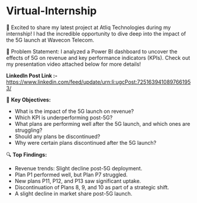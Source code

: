 # Virtual-Internship

🚀 Excited to share my latest project at Atliq Technologies during my internship! I had the incredible opportunity to dive deep into the impact of the 5G launch at Wavecon Telecom.

🎯 Problem Statement: I analyzed a Power BI dashboard to uncover the effects of 5G on revenue and key performance indicators (KPIs). Check out my presentation video attached below for more details!

**LinkedIn Post Link :-**  https://www.linkedin.com/feed/update/urn:li:ugcPost:7251639410897661953/


🌟 **Key Objectives:**

- What is the impact of the 5G launch on revenue?
- Which KPI is underperforming post-5G?
- What plans are performing well after the 5G launch, and which ones are struggling?
- Should any plans be discontinued?
- Why were certain plans discontinued after the 5G launch?

🔍 **Top Findings:**

- Revenue trends: Slight decline post-5G deployment.
- Plan P1 performed well, but Plan P7 struggled.
- New plans P11, P12, and P13 saw significant uptake.
- Discontinuation of Plans 8, 9, and 10 as part of a strategic shift.
- A slight decline in market share post-5G launch.

